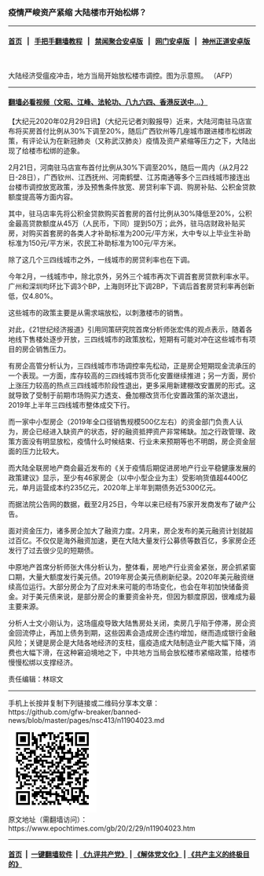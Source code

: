 ### 疫情严峻资产紧缩 大陆楼市开始松绑？
------------------------

#### [首页](https://github.com/gfw-breaker/banned-news/blob/master/README.md) &nbsp;&nbsp;|&nbsp;&nbsp; [手把手翻墙教程](https://github.com/gfw-breaker/guides/wiki) &nbsp;&nbsp;|&nbsp;&nbsp; [禁闻聚合安卓版](https://github.com/gfw-breaker/bn-android) &nbsp;&nbsp;|&nbsp;&nbsp; [网门安卓版](https://github.com/oGate2/oGate) &nbsp;&nbsp;|&nbsp;&nbsp; [神州正道安卓版](https://github.com/SzzdOgate/update) 



<div><img alt="" class="aligncenter wp-post-image" src="https://i.epochtimes.com/assets/uploads/2019/04/9e312794381dd304c9d430a1a9dc2f83-600x400.jpg"/>
<div class="red16 caption">
 <p>
  大陆经济受瘟疫冲击，地方当局开始放松楼市调控。图为示意照。 （AFP）
 </p>
</div>
</div><hr/>

#### [翻墙必看视频（文昭、江峰、法轮功、八九六四、香港反送中...）](https://github.com/gfw-breaker/banned-news/blob/master/pages/link3.md)

<div><p>
 【大纪元2020年02月29日讯】（大纪元记者刘毅报导）近来，大陆河南驻马店宣布将买房首付比例从30%下调至20%，随后广西钦州等几座城市跟进楼市松绑政策，有评论认为在新冠肺炎（又称武汉肺炎）疫情及资产紧缩等压力之下，大陆出现了给楼市松绑的迹象。
</p>
<p>
 2月21日，河南驻马店宣布首付比例从30%下调至20%，随后一周内（从2月22日-28日），广西钦州、江西抚州、河南鹤壁、江苏南通等多个三四线城市接连出台楼市调控放宽政策，涉及预售条件放宽、房贷利率下调、购房补贴、公积金贷款额度提高等方面内容。
</p>
<p>
 其中，驻马店率先将公积金贷款购买首套房的首付比例从30%降低至20%，公积金最高贷款额度从45万（人民币，下同）提到50万；此外，驻马店财政补贴买房，对购买首套房的各类人才补助标准为200元/平方米，大中专以上毕业生补助标准为150元/平方米，农民工补助标准为100元/平方米。
</p>
<p>
 除了这几个三四线城市之外，一线城市的房贷利率也在下调。
</p>
<p>
 今年2月，一线城市中，除北京外，另外三个城市再次下调首套房贷款利率水平。广州和深圳均环比下调3个BP，上海则环比下调2BP，下调后首套房贷利率再创新低，仅4.80%。
</p>
<p>
 这些城市的政策主要是从需求端放松，以刺激楼市的销售。
</p>
<p>
 对此，《21世纪经济报道》引用同策研究院首席分析师张宏伟的观点表示，随着各地线下售楼处逐步开放，三四线城市的政策放松，短期有可能对冲在这些城市有项目的房企销售压力。
</p>
<p>
 有房企高管分析认为，三四线城市市场调控率先松动，正是房企短期现金流承压的一个表现。一方面，库存较高的三四线城市货币化安置继续推进；另一方面，房价上涨压力较高的热点三四线城市阶段性退出，更多采用新建棚改安置房的形式。这就导致了受制于前期市场购买力透支、叠加棚改货币化安置政策的渐次退出，2019年上半年三四线城市整体成交下行。
</p>
<p>
 而一家中小型房企（2019年全口径销售规模500亿左右）的资金部门负责人认为，房企已经进入缺资产的状态，好的融资抵押资产非常稀缺。加之行政管理、政策方面没有明显放松，疫情什么时候结束、行业未来预期等也不明朗，房企资金层面的压力比较大。
</p>
<p>
 而大陆全联房地产商会最近发布的《关于疫情后期促进房地产行业平稳健康发展的政策建议》显示，至少有46家房企（以中小型企业为主）受影响货值超4400亿元，单月运营成本约235亿元，2020年上半年到期债务近5300亿元。
</p>
<p>
 而据法院公告网的数据，截至2月25日，今年以来已经有75家开发商发布了破产公告。
</p>
<p>
 面对资金压力，诸多房企加大了融资力度。2月来，房企发布的美元融资计划就超过百亿。不仅仅是海外融资加速，更在大陆大量发行公募债等数百亿，多家房企还发行了过去很少见的短期债。
</p>
<p>
 中原地产首席分析师张大伟分析认为，整体看，房地产行业资金紧张，房企抓紧窗口期，大量大额度发行美元债。2019年房企美元债刷新纪录。2020年美元融资继续高位运行。大部分房企为了应对未来可能的市场变化，也会在年初加快储备资金。对于美元债来说，是部分房企的重要资金补充，但因为额度原因，很难成为最主要来源。
</p>
<p>
 分析人士文小刚认为，这场瘟疫导致大陆售房处关闭，卖房几乎陷于停滞，房企资金回流停止，再加上债务到期，这些因素会造成房企违约增加，继而造成银行金融风险；关键是房企是大陆各地经济的支柱，瘟疫造成大陆制造业产能大幅下降，消费也大幅下滑，在这种窘迫境地之下，中共地方当局会放松楼市紧缩政策，给楼市慢慢松绑以支撑经济。
</p>
<p>
 责任编辑：林琮文
</p>
</div>
<hr/>
手机上长按并复制下列链接或二维码分享本文章：<br/>
https://github.com/gfw-breaker/banned-news/blob/master/pages/nsc413/n11904023.md <br/>
<a href='https://github.com/gfw-breaker/banned-news/blob/master/pages/nsc413/n11904023.md'><img src='https://github.com/gfw-breaker/banned-news/blob/master/pages/nsc413/n11904023.md.png'/></a> <br/>
原文地址（需翻墙访问）：https://www.epochtimes.com/gb/20/2/29/n11904023.htm


------------------------
#### [首页](https://github.com/gfw-breaker/banned-news/blob/master/README.md) &nbsp;|&nbsp; [一键翻墙软件](https://github.com/gfw-breaker/nogfw/blob/master/README.md) &nbsp;| [《九评共产党》](https://github.com/gfw-breaker/9ping.md/blob/master/README.md#九评之一评共产党是什么) | [《解体党文化》](https://github.com/gfw-breaker/jtdwh.md/blob/master/README.md) | [《共产主义的终极目的》](https://github.com/gfw-breaker/gczydzjmd.md/blob/master/README.md)


<img src='http://gfw-breaker.win/banned-news/pages/nsc413/n11904023.md' width='0px' height='0px'/>